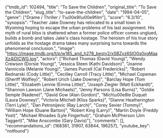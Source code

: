 {"tmdb_id": 102494, "title": "To Save the Children", "original_title": "To Save the Children", "slug_title": "to-save-the-children", "date": "1994-04-05", "genre": ["Drame / Thriller / T\u00e9l\u00e9film"], "score": "6.3/10", "synopsis": "Teacher Jake Downey has relocated to a small town in Wyoming hoping to escape the urban problems of his last assignment. His myth of rural bliss is shattered when a former police officer comes unglued, builds a bomb and takes Jake's class hostage. The heroism of his true story unfolds as the hostage drama takes many surprising turns towards the phenomenal conclusion.", "image": "https://image.tmdb.org/t/p/w185_and_h278_bestv2/xSBZyz6SIO0s0xgMaaXz4iDICWG.jpg", "actors": ["Richard Thomas (David Young)", "Wendy Crewson (Dorsie Young)", "Jessica Steen (Kathi Davidson)", "Joanne Vannicola (Melanie Young)", "James Purcell (Cal Fredericks)", "Robert Bednarski (Cody Little)", "Cecilley Carroll (Tracy Little)", "Michael Copeman (Sheriff Wolfley)", "Robert Urich (Jake Downey)", "Barclay Hope (Tom Little)", "Elizabeth Lennie (Emma Little)", "Joseph Ziegler (Matt Eckhardt)", "Shannon Lawson (Jane Michaels)", "Jenny Parsons (Lisa Burns)", "Goldie Semple (Nadene)", "David Gow (Alan Gordon)", "Mich\u00e8le Duquet (Laura Downey)", "Victoria Mitchell (Kliss Sparks)", "Dianne Heatherington (Terri Lyle)", "Dan Petronijevic (Ray Larch)", "Corey Sevier (Tommy)", "William Hope (Duane Barton)", "Robert King (Larry)", "Martin Doyle (Freddy Yost)", "Michael Rhoades (Lyle Fingerhut)", "Graham McPherson (Jim Taggert)", "Mike Anscombe (Gary Davis)"], "comments": [], "recommandations_id": [168361, 31907, 63844, 196257], "youtube_key": "notfound"}